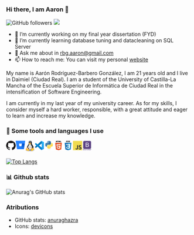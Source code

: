 ### Hi there, I am Aaron 👋

![GitHub followers](https://img.shields.io/github/followers/AaronRBG?label=Follow&style=social) 
![](https://visitor-badge.glitch.me/badge?page_id=AaronRBG.AaronRBG)


- 🔭 I’m currently working on my final year dissertation (FYD) 
- 🌱 I’m currently learning database tuning and datacleaning on SQL Server
- 💬 Ask me about in rbg.aaron@gmail.com
- 📫 How to reach me: You can visit my personal [website](https://AaronRBG.github.io/ "Aarón Rodríguez-Barbero González")

My name is Aarón Rodríguez-Barbero González, I am 21 years old and I live in Daimiel (Ciudad Real). I am a student of the University of Castilla-La Mancha of the Escuela Superior de Informática de Ciudad Real in the intensification of Software Engineering.

I am currently in my last year of my university career. As for my skills, I consider myself a hard worker, responsible, with a great attitude and eager to learn and increase my knowledge. 

### 🚀 Some tools and languages I use

<img align="left" alt="Github" width="26px" src="icons/github.png"/>

<img align="left" alt="Bitbucket" width="26px" src="icons/bitbucket.svg"/>

<img align="left" alt="Linux" width="26px" src="icons/linux-tux.svg"/>

<img align="left" alt="Visual Studio Code" width="26px" src="icons/vscode.png"/>

<img align="left" alt="Python" width="26px" src="icons/python-original.svg"/>

<img align="left" alt="HTML" width="26px" src="icons/html5-original-wordmark.svg"/>

<img align="left" alt="CSS" width="26px" src="icons/css3-original-wordmark.svg"/>

<img align="left" alt="JavaScript" width="26px" src="icons/javascript-original.svg"/>

<img align="left" alt="Bootstrap" width="26px" src="icons/bootstrap-plain-wordmark.svg"/>

<br></br>

[![Top Langs](https://github-readme-stats.vercel.app/api/top-langs/?username=AaronRBG&langs_count=10&layout=compact&theme=dracula)](https://github.com/AaronRBG/github-readme-stats)


### 📊 Github stats
![Anurag's GitHub stats](https://github-readme-stats.vercel.app/api?username=AaronRBG&show_icons=true&theme=dracula)


### Atributions
- GitHub stats: [anuraghazra](https://github.com/anuraghazra/github-readme-stats)
- Icons: [devicons](https://github.com/devicons/devicon)
